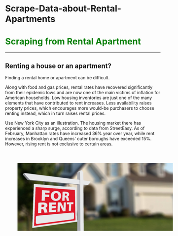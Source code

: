 # Scrape-Data-about-Rental-Apartments

# <font color='green'>**Scraping from Rental Apartment**</font>
----------

## **Renting a house or an apartment?**

Finding a rental home or apartment can be difficult.

Along with food and gas prices, rental rates have recovered significantly from their epidemic lows and are now one of the main victims of inflation for American households. Low housing inventories are just one of the many elements that have contributed to rent increases. Less availability raises property prices, which encourages more would-be purchasers to choose renting instead, which in turn raises rental prices.

Use New York City as an illustration. The housing market there has experienced a sharp surge, according to data from StreetEasy. As of February, Manhattan rates have increased 36% year over year, while rent increases in Brooklyn and Queens' outer boroughs have exceeded 15%. However, rising rent is not exclusive to certain areas.



<center>
<img align="center" src="photo.jpg"     style=" width:700px; padding: 40px; " > 
<center>
